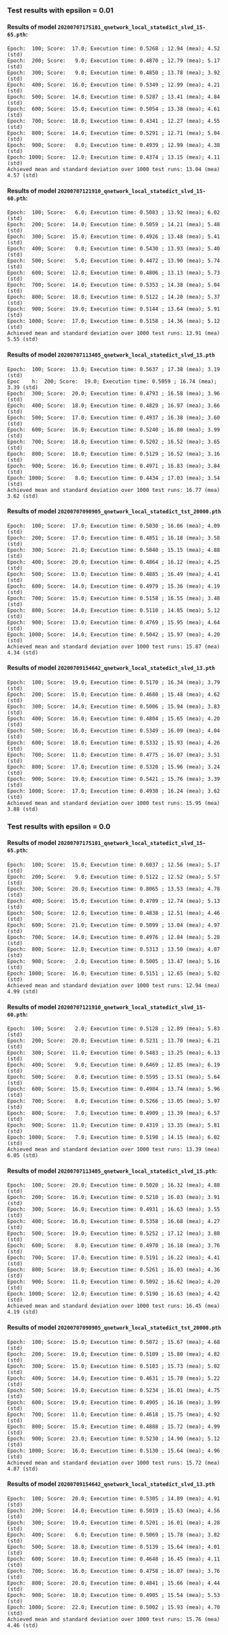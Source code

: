 
### Test results with epsilon = 0.01
#### Results of model `20200707175101_qnetwork_local_statedict_slvd_15-65.pth`:
	Epoch:  100; Score:  17.0; Execution time: 0.5268 ; 12.94 (mea); 4.52 (std)
	Epoch:  200; Score:   9.0; Execution time: 0.4870 ; 12.79 (mea); 5.17 (std)
	Epoch:  300; Score:   9.0; Execution time: 0.4850 ; 13.78 (mea); 3.92 (std)
	Epoch:  400; Score:  16.0; Execution time: 0.5349 ; 12.99 (mea); 4.21 (std)
	Epoch:  500; Score:  14.0; Execution time: 0.5287 ; 13.41 (mea); 4.84 (std)
	Epoch:  600; Score:  15.0; Execution time: 0.5054 ; 13.38 (mea); 4.61 (std)
	Epoch:  700; Score:  18.0; Execution time: 0.4341 ; 12.27 (mea); 4.55 (std)
	Epoch:  800; Score:  14.0; Execution time: 0.5291 ; 12.71 (mea); 5.04 (std)
	Epoch:  900; Score:   8.0; Execution time: 0.4939 ; 12.99 (mea); 4.38 (std)
	Epoch: 1000; Score:  12.0; Execution time: 0.4374 ; 13.15 (mea); 4.11 (std)
	Achieved mean and standard deviation over 1000 test runs: 13.04 (mea) 4.57 (std)

#### Results of model `20200707121910_qnetwork_local_statedict_slvd_15-60.pth`:
	Epoch:  100; Score:   6.0; Execution time: 0.5083 ; 13.92 (mea); 6.02 (std)
	Epoch:  200; Score:  14.0; Execution time: 0.5059 ; 14.21 (mea); 5.48 (std)
	Epoch:  300; Score:  15.0; Execution time: 0.4926 ; 13.48 (mea); 5.41 (std)
	Epoch:  400; Score:   0.0; Execution time: 0.5430 ; 13.93 (mea); 5.40 (std)
	Epoch:  500; Score:   5.0; Execution time: 0.4472 ; 13.90 (mea); 5.74 (std)
	Epoch:  600; Score:  12.0; Execution time: 0.4806 ; 13.13 (mea); 5.73 (std)
	Epoch:  700; Score:  14.0; Execution time: 0.5353 ; 14.38 (mea); 5.04 (std)
	Epoch:  800; Score:  18.0; Execution time: 0.5122 ; 14.20 (mea); 5.37 (std)
	Epoch:  900; Score:  19.0; Execution time: 0.5144 ; 13.64 (mea); 5.91 (std)
	Epoch: 1000; Score:  17.0; Execution time: 0.5158 ; 14.36 (mea); 5.12 (std)
	Achieved mean and standard deviation over 1000 test runs: 13.91 (mea) 5.55 (std) 

#### Results of model `20200707113405_qnetwork_local_statedict_slvd_15.pth`
	Epoch:  100; Score:  13.0; Execution time: 0.5637 ; 17.38 (mea); 3.19 (std)
	Epoc	h:  200; Score:  19.0; Execution time: 0.5059 ; 16.74 (mea); 3.39 (std)
	Epoch:  300; Score:  20.0; Execution time: 0.4793 ; 16.58 (mea); 3.96 (std)
	Epoch:  400; Score:  18.0; Execution time: 0.4829 ; 16.97 (mea); 3.66 (std)
	Epoch:  500; Score:  17.0; Execution time: 0.4937 ; 16.38 (mea); 3.60 (std)
	Epoch:  600; Score:  16.0; Execution time: 0.5240 ; 16.80 (mea); 3.99 (std)
	Epoch:  700; Score:  18.0; Execution time: 0.5202 ; 16.52 (mea); 3.65 (std)
	Epoch:  800; Score:  18.0; Execution time: 0.5129 ; 16.52 (mea); 3.16 (std)
	Epoch:  900; Score:  16.0; Execution time: 0.4971 ; 16.83 (mea); 3.84 (std)
	Epoch: 1000; Score:   8.0; Execution time: 0.4434 ; 17.03 (mea); 3.54 (std)
	Achieved mean and standard deviation over 1000 test runs: 16.77 (mea) 3.62 (std) 

#### Results of model `20200707090905_qnetwork_local_statedict_tst_20000.pth`
	Epoch:  100; Score:  17.0; Execution time: 0.5030 ; 16.06 (mea); 4.09 (std)
	Epoch:  200; Score:  17.0; Execution time: 0.4851 ; 16.18 (mea); 3.58 (std)
	Epoch:  300; Score:  21.0; Execution time: 0.5040 ; 15.15 (mea); 4.88 (std)
	Epoch:  400; Score:  20.0; Execution time: 0.4864 ; 16.12 (mea); 4.25 (std)
	Epoch:  500; Score:  13.0; Execution time: 0.4885 ; 16.49 (mea); 4.41 (std)
	Epoch:  600; Score:  14.0; Execution time: 0.4979 ; 15.36 (mea); 4.19 (std)
	Epoch:  700; Score:  15.0; Execution time: 0.5158 ; 16.55 (mea); 3.48 (std)
	Epoch:  800; Score:  14.0; Execution time: 0.5110 ; 14.85 (mea); 5.12 (std)
	Epoch:  900; Score:  13.0; Execution time: 0.4769 ; 15.95 (mea); 4.64 (std)
	Epoch: 1000; Score:  14.0; Execution time: 0.5042 ; 15.97 (mea); 4.20 (std)
	Achieved mean and standard deviation over 1000 test runs: 15.87 (mea) 4.34 (std)
	
#### Results of model `20200709154642_qnetwork_local_statedict_slvd_13.pth` 
	Epoch:  100; Score:  19.0; Execution time: 0.5170 ; 16.34 (mea); 3.79 (std)
	Epoch:  200; Score:  15.0; Execution time: 0.4680 ; 15.48 (mea); 4.62 (std)
	Epoch:  300; Score:  14.0; Execution time: 0.5006 ; 15.94 (mea); 3.83 (std)
	Epoch:  400; Score:  16.0; Execution time: 0.4804 ; 15.65 (mea); 4.20 (std)
	Epoch:  500; Score:  16.0; Execution time: 0.5349 ; 16.09 (mea); 4.04 (std)
	Epoch:  600; Score:  18.0; Execution time: 0.5332 ; 15.93 (mea); 4.26 (std)
	Epoch:  700; Score:  11.0; Execution time: 0.4775 ; 16.07 (mea); 3.51 (std)
	Epoch:  800; Score:  17.0; Execution time: 0.5320 ; 15.96 (mea); 3.24 (std)
	Epoch:  900; Score:  19.0; Execution time: 0.5421 ; 15.76 (mea); 3.39 (std)
	Epoch: 1000; Score:  17.0; Execution time: 0.4930 ; 16.24 (mea); 3.62 (std)
	Achieved mean and standard deviation over 1000 test runs: 15.95 (mea) 3.88 (std) 


### Test results with epsilon = 0.0
#### Results of model `20200707175101_qnetwork_local_statedict_slvd_15-65.pth`:
	Epoch:  100; Score:  15.0; Execution time: 0.6037 ; 12.56 (mea); 5.17 (std)
	Epoch:  200; Score:   9.0; Execution time: 0.5122 ; 12.52 (mea); 5.57 (std)
	Epoch:  300; Score:  20.0; Execution time: 0.8065 ; 13.53 (mea); 4.78 (std)
	Epoch:  400; Score:  15.0; Execution time: 0.4709 ; 12.74 (mea); 5.13 (std)
	Epoch:  500; Score:  12.0; Execution time: 0.4838 ; 12.51 (mea); 4.46 (std)
	Epoch:  600; Score:  21.0; Execution time: 0.5099 ; 13.04 (mea); 4.97 (std)
	Epoch:  700; Score:  14.0; Execution time: 0.4976 ; 12.84 (mea); 5.28 (std)
	Epoch:  800; Score:  12.0; Execution time: 0.5313 ; 13.50 (mea); 4.07 (std)
	Epoch:  900; Score:   2.0; Execution time: 0.5005 ; 13.47 (mea); 5.16 (std)
	Epoch: 1000; Score:  16.0; Execution time: 0.5151 ; 12.65 (mea); 5.02 (std)
	Achieved mean and standard deviation over 1000 test runs: 12.94 (mea) 4.99 (std) 

#### Results of model `20200707121910_qnetwork_local_statedict_slvd_15-60.pth`:
	Epoch:  100; Score:   2.0; Execution time: 0.5128 ; 12.89 (mea); 5.83 (std)
	Epoch:  200; Score:  20.0; Execution time: 0.5231 ; 13.70 (mea); 6.21 (std)
	Epoch:  300; Score:  11.0; Execution time: 0.5483 ; 13.25 (mea); 6.13 (std)
	Epoch:  400; Score:   9.0; Execution time: 0.6469 ; 12.85 (mea); 6.19 (std)
	Epoch:  500; Score:   0.0; Execution time: 0.5595 ; 13.51 (mea); 5.64 (std)
	Epoch:  600; Score:  15.0; Execution time: 0.4984 ; 13.74 (mea); 5.96 (std)
	Epoch:  700; Score:   8.0; Execution time: 0.5266 ; 13.05 (mea); 5.97 (std)
	Epoch:  800; Score:   7.0; Execution time: 0.4909 ; 13.39 (mea); 6.57 (std)
	Epoch:  900; Score:  11.0; Execution time: 0.4319 ; 13.35 (mea); 5.81 (std)
	Epoch: 1000; Score:   7.0; Execution time: 0.5190 ; 14.15 (mea); 6.02 (std)
	Achieved mean and standard deviation over 1000 test runs: 13.39 (mea) 6.05 (std) 

#### Results of model `20200707113405_qnetwork_local_statedict_slvd_15.pth`:
	Epoch:  100; Score:  20.0; Execution time: 0.5020 ; 16.32 (mea); 4.88 (std)
	Epoch:  200; Score:  16.0; Execution time: 0.5210 ; 16.03 (mea); 3.91 (std)
	Epoch:  300; Score:  16.0; Execution time: 0.4931 ; 16.63 (mea); 3.55 (std)
	Epoch:  400; Score:  16.0; Execution time: 0.5358 ; 16.68 (mea); 4.27 (std)
	Epoch:  500; Score:  19.0; Execution time: 0.5252 ; 17.12 (mea); 3.88 (std)
	Epoch:  600; Score:   8.0; Execution time: 0.4970 ; 16.18 (mea); 3.76 (std)
	Epoch:  700; Score:  17.0; Execution time: 0.5191 ; 16.22 (mea); 4.41 (std)
	Epoch:  800; Score:  18.0; Execution time: 0.5261 ; 16.03 (mea); 4.36 (std)
	Epoch:  900; Score:  11.0; Execution time: 0.5092 ; 16.62 (mea); 4.20 (std)
	Epoch: 1000; Score:  12.0; Execution time: 0.5190 ; 16.63 (mea); 4.42 (std)
	Achieved mean and standard deviation over 1000 test runs: 16.45 (mea) 4.19 (std) 

#### Results of model `20200707090905_qnetwork_local_statedict_tst_20000.pth`
	Epoch:  100; Score:  15.0; Execution time: 0.5072 ; 15.67 (mea); 4.68 (std)
	Epoch:  200; Score:  19.0; Execution time: 0.5109 ; 15.80 (mea); 4.82 (std)
	Epoch:  300; Score:  15.0; Execution time: 0.5103 ; 15.73 (mea); 5.02 (std)
	Epoch:  400; Score:  14.0; Execution time: 0.4631 ; 15.78 (mea); 5.22 (std)
	Epoch:  500; Score:  19.0; Execution time: 0.5234 ; 16.01 (mea); 4.75 (std)
	Epoch:  600; Score:  19.0; Execution time: 0.4905 ; 16.16 (mea); 3.99 (std)
	Epoch:  700; Score:  11.0; Execution time: 0.4618 ; 15.75 (mea); 4.92 (std)
	Epoch:  800; Score:  15.0; Execution time: 0.4888 ; 15.72 (mea); 4.99 (std)
	Epoch:  900; Score:  23.0; Execution time: 0.5230 ; 14.90 (mea); 5.12 (std)
	Epoch: 1000; Score:  16.0; Execution time: 0.5130 ; 15.64 (mea); 4.96 (std)
	Achieved mean and standard deviation over 1000 test runs: 15.72 (mea) 4.87 (std) 

#### Results of model `20200709154642_qnetwork_local_statedict_slvd_13.pth` 
	Epoch:  100; Score:  20.0; Execution time: 0.5305 ; 14.89 (mea); 4.91 (std)
	Epoch:  200; Score:  14.0; Execution time: 0.5019 ; 15.63 (mea); 4.56 (std)
	Epoch:  300; Score:  19.0; Execution time: 0.5201 ; 16.01 (mea); 4.28 (std)
	Epoch:  400; Score:   6.0; Execution time: 0.5069 ; 15.78 (mea); 3.82 (std)
	Epoch:  500; Score:  18.0; Execution time: 0.5139 ; 15.64 (mea); 4.01 (std)
	Epoch:  600; Score:  10.0; Execution time: 0.4648 ; 16.45 (mea); 4.11 (std)
	Epoch:  700; Score:  16.0; Execution time: 0.4758 ; 16.07 (mea); 3.76 (std)
	Epoch:  800; Score:  20.0; Execution time: 0.4841 ; 15.66 (mea); 4.44 (std)
	Epoch:  900; Score:  18.0; Execution time: 0.4905 ; 15.54 (mea); 5.53 (std)
	Epoch: 1000; Score:  22.0; Execution time: 0.5002 ; 15.93 (mea); 4.70 (std)
	Achieved mean and standard deviation over 1000 test runs: 15.76 (mea) 4.46 (std) 


